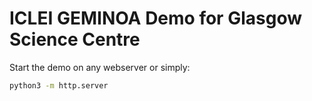 # ICLEI GEMINOA Demo for Glasgow Science Centre

Start the demo on any webserver or simply:

```sh
python3 -m http.server
```
